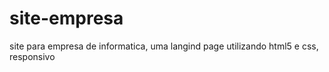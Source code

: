 # site-empresa
site para empresa de informatica, uma langind page utilizando html5 e css, responsivo
